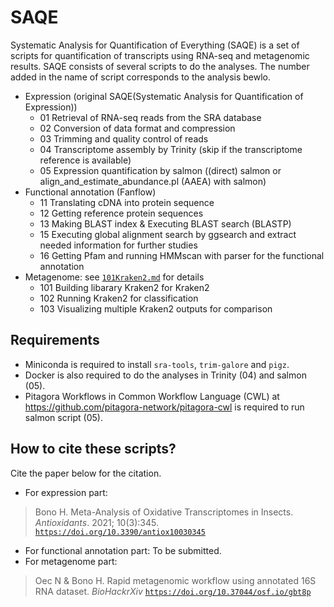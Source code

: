 # SAQE
Systematic Analysis for Quantification of Everything (SAQE) is a set of scripts for quantification of transcripts using RNA-seq and metagenomic results.
SAQE consists of several scripts to do the analyses.
The number added in the name of script corresponds to the analysis bewlo.

- Expression (original SAQE(Systematic Analysis for Quantification of Expression))
    - 01 Retrieval of RNA-seq reads from the SRA database
    - 02 Conversion of data format and compression 
    - 03 Trimming and quality control of reads
    - 04 Transcriptome assembly by Trinity (skip if the transcriptome reference is available)
    - 05 Expression quantification by salmon ((direct) salmon or align_and_estimate_abundance.pl (AAEA) with salmon)
- Functional annotation (Fanflow) 
    - 11 Translating cDNA into protein sequence
    - 12 Getting reference protein sequences
    - 13 Making BLAST index & Executing BLAST search (BLASTP)
    - 15 Executing global alignment search by ggsearch and extract needed information for further studies
    - 16 Getting Pfam and running HMMscan with parser for the functional annotation 
- Metagenome: see [`101Kraken2.md`](./101Kraken2.md) for details
    - 101 Building libarary Kraken2 for Kraken2
    - 102 Running Kraken2 for classification
    - 103 Visualizing multiple Kraken2 outputs for comparison 

## Requirements

- Miniconda is required to install `sra-tools`, `trim-galore` and `pigz`.
- Docker is also required to do the analyses in Trinity (04) and salmon (05). 
- Pitagora Workflows in Common Workflow Language (CWL) at https://github.com/pitagora-network/pitagora-cwl is required to run salmon script (05).

## How to cite these scripts?

Cite the paper below for the citation.

- For expression part:
> Bono H. Meta-Analysis of Oxidative Transcriptomes in Insects. *Antioxidants*. 2021; 10(3):345. [`https://doi.org/10.3390/antiox10030345`](https://doi.org/10.3390/antiox10030345)
- For functional annotation part: To be submitted.
- For metagenome part:
> Oec N & Bono H. Rapid metagenomic workflow using annotated 16S RNA dataset. *BioHackrXiv* [`https://doi.org/10.37044/osf.io/gbt8p`](https://doi.org/10.37044/osf.io/gbt8p)
